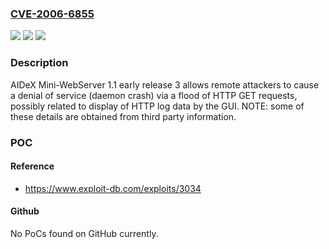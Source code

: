 ### [CVE-2006-6855](https://cve.mitre.org/cgi-bin/cvename.cgi?name=CVE-2006-6855)
![](https://img.shields.io/static/v1?label=Product&message=n%2Fa&color=blue)
![](https://img.shields.io/static/v1?label=Version&message=n%2Fa&color=blue)
![](https://img.shields.io/static/v1?label=Vulnerability&message=n%2Fa&color=brighgreen)

### Description

AIDeX Mini-WebServer 1.1 early release 3 allows remote attackers to cause a denial of service (daemon crash) via a flood of HTTP GET requests, possibly related to display of HTTP log data by the GUI. NOTE: some of these details are obtained from third party information.

### POC

#### Reference
- https://www.exploit-db.com/exploits/3034

#### Github
No PoCs found on GitHub currently.

